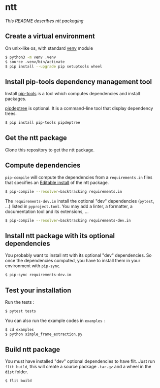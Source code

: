 # ntt

*This README describes ntt packaging*

## Create a virtual environment

On unix-like os, with standard [venv](https://docs.python.org/3.10/library/venv.html) module

```bash
$ python3 -m venv .venv
$ source .venv/bin/activate
$ pip install --upgrade pip setuptools wheel
```

## Install pip-tools dependency management tool

Install [pip-tools](https://pypi.org/project/pip-tools/) is a tool which
computes dependencies and install packages.

[pipdeptree](https://github.com/tox-dev/pipdeptree) is optional. It is a
command-line tool that display dependency trees.

```bash
$ pip install pip-tools pipdeptree
```

## Get the ntt package

Clone this repository to get the ntt package.

## Compute dependencies

`pip-compile` will compute the dependencies from a `requirements.in` files that
specifies an [Editable install](https://pip.pypa.io/en/stable/topics/local-project-installs/#editable-installs)
of the ntt package.

```bash
$ pip-compile --resolver=backtracking requirements.in
```

The `requirements-dev.in` install the optional "dev" dependencies (`pytest`,
...) listed in `pyproject.toml`. You may add a linter, a formatter, a
documentation tool and its extensions, ...

```bash
$ pip-compile --resolver=backtracking requirements-dev.in
```

## Install ntt package with its optional dependencies

You probably want to install ntt with its optional "dev" dependencies. So once
the dependencies computed, you have to install them in your environment with
`pip-sync`.

```bash
$ pip-sync requirements-dev.in
```

## Test your installation

Run the tests :

```bash
$ pytest tests
```

You can also run the example codes in `examples` :

```bash
$ cd examples
$ python simple_frame_extraction.py
```

## Build ntt package

You must have installed "dev" optional dependencies to have flit. Just run
`flit build`, this will create a source package ``.tar.gz`` and a wheel in the
``dist`` folder.

```bash
$ flit build
```
